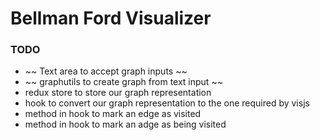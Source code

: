 # Bellman Ford Visualizer


### TODO

- ~~ Text area to accept graph inputs ~~
- ~~ graphutils to create graph from text input ~~
- redux store to store our graph representation
- hook to convert our graph representation to the one required by visjs
- method in hook to mark an edge as visited
- method in hook to mark an adge as being visited